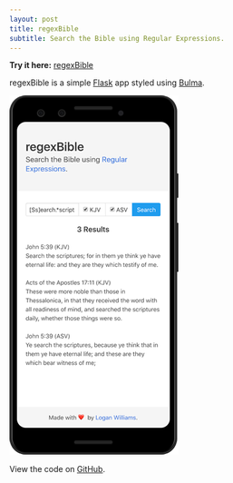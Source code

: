 ```yaml
---
layout: post
title: regexBible
subtitle: Search the Bible using Regular Expressions.
---
```


**Try it here:** [regexBible](http://regexbible.herokuapp.com)

regexBible is a simple [Flask](https://github.com/pallets/flask) app styled using [Bulma](https://bulma.io).

[![regexBible Screenshot](/img/regexBible.png)](http://regexbible.herokuapp.com)

View the code on [GitHub](https://github.com/lwilli/regexBible).
